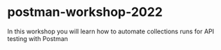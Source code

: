 # postman-workshop-2022
In this workshop you will learn how to automate collections runs for API testing with Postman
